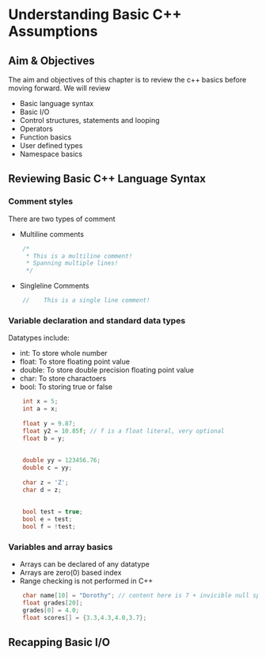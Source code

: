 # Understanding Basic C++ Assumptions


## Aim & Objectives

The aim and objectives of this chapter is to review the c++ basics before moving forward. We will review

- Basic language syntax
- Basic I/O
- Control structures, statements and looping
- Operators
- Function basics
- User defined types
- Namespace basics


## Reviewing Basic C++ Language Syntax

### Comment styles

There are two types of comment

- Multiline comments

```c++
    /* 
     * This is a multiline comment!
     * Spanning multiple lines!
     */
```
- Singleline Comments

```c++
    //    This is a single line comment!
```


### Variable declaration and standard data types

Datatypes include:

- int: To store whole number
- float: To store floating point value
- double: To store double precision floating point value
- char: To store charactoers
- bool: To storing true or false


```c++
    int x = 5;
    int a = x;
    
    float y = 9.87;
    float y2 = 10.85f; // f is a float literal, very optional
    float b = y;
    
    
    double yy = 123456.76;
    double c = yy;
    
    char z = 'Z';
    char d = z;
    
    
    bool test = true;
    bool e = test;
    bool f = !test;
```


### Variables and array basics

- Arrays can be declared of any datatype
- Arrays are zero(0) based index
- Range checking is not performed in C++

```c++
    char name[10] = "Dorothy"; // content here is 7 + invicible null space making 8
    float grades[20];
    grades[0] = 4.0;
    float scores[] = {3.3,4.3,4.0,3.7};
```


## Recapping Basic I/O

